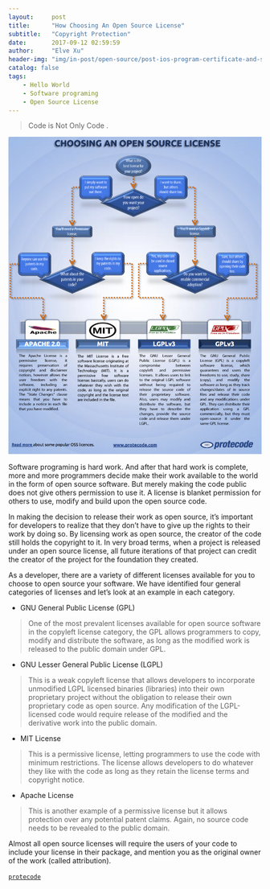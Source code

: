 ```yaml
---
layout:     post
title:      "How Choosing An Open Source License"
subtitle:   "Copyright Protection"
date:       2017-09-12 02:59:59
author:     "Elve Xu"
header-img: "img/in-post/open-source/post-ios-program-certificate-and-signature-1.png"
catalog: false
tags:
    - Hello World
    - Software programing
    - Open Source License
---
```


> Code is Not Only Code .

![](https://raw.githubusercontent.com/misselvexu/misselvexu.github.io/master/img/in-post/open-source/license-infographic.jpg)

Software programing is hard work. And after that hard work is complete, more and more programmers decide make their work available to the world in the form of open source software. But merely making the code public does not give others permission to use it. A license is blanket permission for others to use, modify and build upon the open source code.

In making the decision to release their work as open source, it’s important for developers to realize that they don’t have to give up the rights to their work by doing so. By licensing work as open source, the creator of the code still holds the copyright to it. In very broad terms, when a project is released under an open source license, all future iterations of that project can credit the creator of the project for the foundation they created.

As a developer, there are a variety of different licenses available for you to choose to open source your software. We have identified four general categories of licenses and let’s look at an example in each category.

- GNU General Public License (GPL)

> One of the most prevalent licenses available for open source software in the copyleft license category, the GPL allows programmers to copy, modify and distribute the software, as long as the modified work is released to the public domain under GPL.

- GNU Lesser General Public License (LGPL) 

>This is a weak copyleft license that allows developers to incorporate unmodified LGPL licensed binaries (libraries) into their own proprietary project without the obligation to release their own proprietary code as open source. Any modification of the LGPL-licensed code would require release of the modified and the derivative work into the public domain.

- MIT License 

> This is a permissive license, letting programmers to use the code with minimum restrictions. The license allows developers to do whatever they like with the code as long as they retain the license terms and copyright notice.

- Apache License 

> This is another example of a permissive license but it allows protection over any potential patent claims. Again, no source code needs to be revealed to the public domain.

Almost all open source licenses will require the users of your code to include your license in their package, and mention you as the original owner of the work (called attribution).


[`protecode`](http://www.protecode.com/choosing-open-source-license-infogrpahic/)

